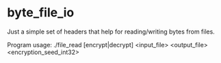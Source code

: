 # byte_file_io

Just a simple set of headers that help for reading/writing bytes from files.

Program usage: ./file_read [encrypt|decrypt] <input_file> <output_file> <encryption_seed_int32>